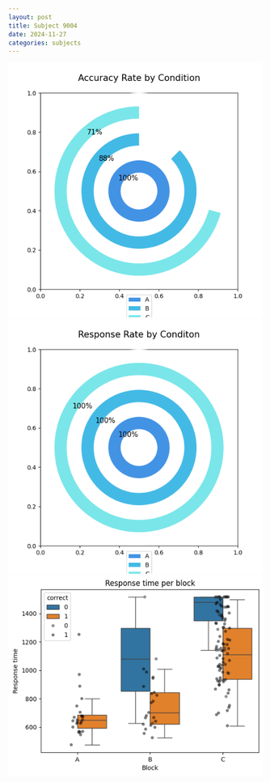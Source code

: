 ```yaml
---
layout: post
title: Subject 9004
date: 2024-11-27
categories: subjects
---
```


![](data/9004/run-30/9004_accuracy_rate.png)
![](data/9004/run-30/9004_response_rate.png)
![](data/9004/run-30/9004_rt.png)
